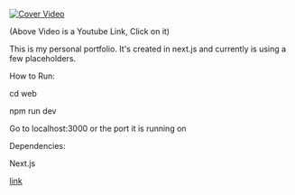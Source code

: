 [![Cover Video](https://img.youtube.com/vi/FfrfVsXGgCM/0.jpg)](https://youtu.be/FfrfVsXGgCM "Preview Video")

(Above Video is a Youtube Link, Click on it)

This is my personal portfolio. It's created in next.js and currently is using a few placeholders.

How to Run:

cd web

npm run dev

Go to localhost:3000 or the port it is running on

Dependencies:

Next.js

[link](https://krisharoraportfolio.vercel.app)
